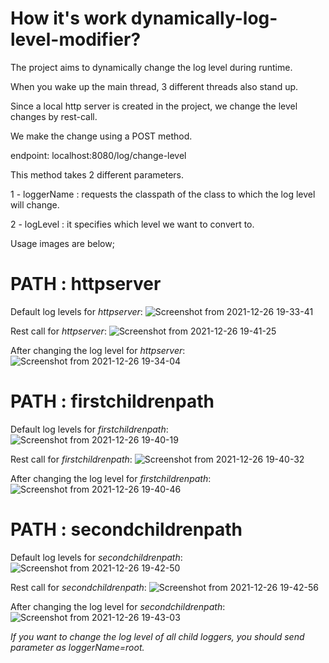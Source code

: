 # How it's work dynamically-log-level-modifier?

The project aims to dynamically change the log level during runtime.

When you wake up the main thread, 3 different threads also stand up.

Since a local http server is created in the project, we change the level changes by rest-call.

We make the change using a POST method.

endpoint: localhost:8080/log/change-level

This method takes 2 different parameters.

1 - loggerName : requests the classpath of the class to which the log level will change.

2 - logLevel : it specifies which level we want to convert to.

Usage images are below;


# PATH : httpserver
Default log levels for *httpserver*:
![Screenshot from 2021-12-26 19-33-41](https://user-images.githubusercontent.com/83100550/147414497-c886e54c-99ae-4b55-bd50-86aff06b3f72.png)

Rest call for *httpserver*:
![Screenshot from 2021-12-26 19-41-25](https://user-images.githubusercontent.com/83100550/147414711-21e370ad-a033-4e64-a8bc-4e6f013e5cee.png)

After changing the log level for *httpserver*:
![Screenshot from 2021-12-26 19-34-04](https://user-images.githubusercontent.com/83100550/147414504-2de2fa96-0f37-4e96-9603-27dd867df9d8.png)

# PATH : firstchildrenpath
Default log levels for *firstchildrenpath*:
![Screenshot from 2021-12-26 19-40-19](https://user-images.githubusercontent.com/83100550/147414687-2dbdd1c0-de55-4a94-a900-045701899e7b.png)

Rest call for *firstchildrenpath*:
![Screenshot from 2021-12-26 19-40-32](https://user-images.githubusercontent.com/83100550/147414688-e503cc34-4280-473c-ba20-82c07c03ab97.png)

After changing the log level for *firstchildrenpath*:
![Screenshot from 2021-12-26 19-40-46](https://user-images.githubusercontent.com/83100550/147414690-75cf53d9-ecdc-49b3-891e-b331507d2e7d.png)

# PATH : secondchildrenpath
Default log levels for *secondchildrenpath*:
![Screenshot from 2021-12-26 19-42-50](https://user-images.githubusercontent.com/83100550/147414746-ab734036-bbe5-468e-aa0d-c0a82c2a199f.png)

Rest call for *secondchildrenpath*:
![Screenshot from 2021-12-26 19-42-56](https://user-images.githubusercontent.com/83100550/147414747-a973be4b-ae22-4f4f-ab70-d95d3ec059be.png)

After changing the log level for *secondchildrenpath*:
![Screenshot from 2021-12-26 19-43-03](https://user-images.githubusercontent.com/83100550/147414748-27f5a684-bf82-462f-957f-b041b0c33c76.png)


_If you want to change the log level of all child loggers, you should send parameter as loggerName=root._
